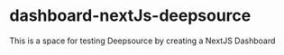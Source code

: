 # dashboard-nextJs-deepsource

This is a space for testing Deepsource by creating a NextJS Dashboard
